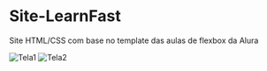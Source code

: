 # Site-LearnFast
Site HTML/CSS com base no template das aulas de flexbox da Alura

![Tela1](https://user-images.githubusercontent.com/63025267/133268378-de657d9b-ac38-4654-8b7a-40a186229407.png)
![Tela2](https://user-images.githubusercontent.com/63025267/133268477-cf299666-f972-4b1a-adcc-46bdfa0df824.png)

